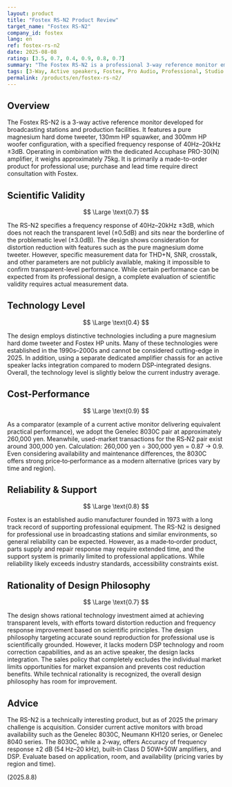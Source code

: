 ```yaml
---
layout: product
title: "Fostex RS-N2 Product Review"
target_name: "Fostex RS-N2"
company_id: fostex
lang: en
ref: fostex-rs-n2
date: 2025-08-08
rating: [3.5, 0.7, 0.4, 0.9, 0.8, 0.7]
summary: "The Fostex RS-N2 is a professional 3-way reference monitor employing distinctive engineering. It differs in design philosophy from modern DSP-integrated monitors and is primarily made-to-order for professional applications."
tags: [3-Way, Active speakers, Fostex, Pro Audio, Professional, Studio monitors]
permalink: /products/en/fostex-rs-n2/
---
```

## Overview

The Fostex RS-N2 is a 3-way active reference monitor developed for broadcasting stations and production facilities. It features a pure magnesium hard dome tweeter, 130mm HP squawker, and 300mm HP woofer configuration, with a specified frequency response of 40Hz–20kHz ±3dB. Operating in combination with the dedicated Accuphase PRO-30(N) amplifier, it weighs approximately 75kg. It is primarily a made-to-order product for professional use; purchase and lead time require direct consultation with Fostex.

## Scientific Validity

$$ \Large \text{0.7} $$

The RS-N2 specifies a frequency response of 40Hz–20kHz ±3dB, which does not reach the transparent level (±0.5dB) and sits near the borderline of the problematic level (±3.0dB). The design shows consideration for distortion reduction with features such as the pure magnesium dome tweeter. However, specific measurement data for THD+N, SNR, crosstalk, and other parameters are not publicly available, making it impossible to confirm transparent-level performance. While certain performance can be expected from its professional design, a complete evaluation of scientific validity requires actual measurement data.

## Technology Level

$$ \Large \text{0.4} $$

The design employs distinctive technologies including a pure magnesium hard dome tweeter and Fostex HP units. Many of these technologies were established in the 1990s–2000s and cannot be considered cutting-edge in 2025. In addition, using a separate dedicated amplifier chassis for an active speaker lacks integration compared to modern DSP‑integrated designs. Overall, the technology level is slightly below the current industry average.

## Cost-Performance

$$ \Large \text{0.9} $$

As a comparator (example of a current active monitor delivering equivalent practical performance), we adopt the Genelec 8030C pair at approximately 260,000 yen. Meanwhile, used-market transactions for the RS‑N2 pair exist around 300,000 yen. Calculation: 260,000 yen ÷ 300,000 yen = 0.87 → 0.9. Even considering availability and maintenance differences, the 8030C offers strong price‑to‑performance as a modern alternative (prices vary by time and region).

## Reliability & Support

$$ \Large \text{0.8} $$

Fostex is an established audio manufacturer founded in 1973 with a long track record of supporting professional equipment. The RS-N2 is designed for professional use in broadcasting stations and similar environments, so general reliability can be expected. However, as a made‑to‑order product, parts supply and repair response may require extended time, and the support system is primarily limited to professional applications. While reliability likely exceeds industry standards, accessibility constraints exist.

## Rationality of Design Philosophy

$$ \Large \text{0.7} $$

The design shows rational technology investment aimed at achieving transparent levels, with efforts toward distortion reduction and frequency response improvement based on scientific principles. The design philosophy targeting accurate sound reproduction for professional use is scientifically grounded. However, it lacks modern DSP technology and room correction capabilities, and as an active speaker, the design lacks integration. The sales policy that completely excludes the individual market limits opportunities for market expansion and prevents cost reduction benefits. While technical rationality is recognized, the overall design philosophy has room for improvement.

## Advice

The RS-N2 is a technically interesting product, but as of 2025 the primary challenge is acquisition. Consider current active monitors with broad availability such as the Genelec 8030C, Neumann KH120 series, or Genelec 8040 series. The 8030C, while a 2‑way, offers Accuracy of frequency response ±2 dB (54 Hz–20 kHz), built‑in Class D 50W+50W amplifiers, and DSP. Evaluate based on application, room, and availability (pricing varies by region and time).

(2025.8.8)